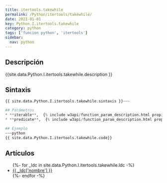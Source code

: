 ```yaml
---
title: itertools.takewhile
permalink: /Python/itertools/takewhile/
date: 2021-01-01
key: Python.I.itertools.takewhile
category: python
tags: ['funcion python', 'itertools']
sidebar: 
  nav: python
---
```


## Descripción
{{site.data.Python.I.itertools.takewhile.description }}

## Sintaxis
~~~python
{{ site.data.Python.I.itertools.takewhile.sintaxis }}~~~

## Parámetros
* **iterable**,  {% include w3api/function_param_description.html propiedad=site.data.Python.I.itertools.takewhile valor="iterable" %}
* **predicate**,  {% include w3api/function_param_description.html propiedad=site.data.Python.I.itertools.takewhile valor="predicate" %}

## Ejemplo
~~~python
{{ site.data.Python.I.itertools.takewhile.code}}
~~~

## Artículos
<ul>
{%- for _ldc in site.data.Python.I.itertools.takewhile.ldc -%}
   <li>
       <a href="{{_ldc['url'] }}">{{ _ldc['nombre'] }}</a>
   </li>
{%- endfor -%}
</ul>
